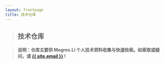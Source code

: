 ```yaml
---
layout: frontpage
title: 技术仓库
---
```


> ## 技术仓库

> #### 说明：仓库主要供 Megres.Li 个人技术资料收集与快速检索。如索取或疑问，请 <a href="mailto:{{ site.email }}"><span class="glyphicon glyphicon-envelope"></span> {{ site.email }}</a> !
